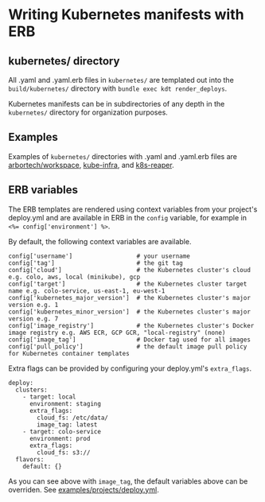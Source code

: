 # Writing Kubernetes manifests with ERB

## kubernetes/ directory
All .yaml and .yaml.erb files in `kubernetes/` are templated out into the
`build/kubernetes/` directory with `bundle exec kdt render_deploys`.

Kubernetes manifests can be in subdirectories of any depth in the
`kubernetes/` directory for organization purposes.

## Examples

Examples of `kubernetes/` directories with .yaml and .yaml.erb files are
[arbortech/workspace](https://git.***REMOVED***/arbortech/workspace),
[kube-infra](https://git.***REMOVED***/OpsRepos/kube-infra), and
[k8s-reaper](https://git.***REMOVED***/OpsRepos/k8s-reaper).

## ERB variables

The ERB templates are rendered using context variables from your project's
deploy.yml and are available in ERB in the `config` variable, for example in
`<%= config['environment'] %>`.

By default, the following context variables are available.

```
config['username']                  # your username
config['tag']                       # the git tag
config['cloud']                     # the Kubernetes cluster's cloud e.g. colo, aws, local (minikube), gcp
config['target']                    # the Kubernetes cluster target name e.g. colo-service, us-east-1, eu-west-1
config['kubernetes_major_version']  # the Kubernetes cluster's major version e.g. 1
config['kubernetes_minor_version']  # the Kubernetes cluster's major version e.g. 7
config['image_registry']            # the Kubernetes cluster's Docker image registry e.g. AWS ECR, GCP GCR, "local-registry" (none)
config['image_tag']                 # Docker tag used for all images
config['pull_policy']               # the default image pull policy for Kubernetes container templates
```

Extra flags can be provided by configuring your deploy.yml's `extra_flags`.

```
deploy:
  clusters:
    - target: local
      environment: staging
      extra_flags:
        cloud_fs: /etc/data/
        image_tag: latest
    - target: colo-service
      environment: prod
      extra_flags:
        cloud_fs: s3://
  flavors:
    default: {}
```

As you can see above with `image_tag`, the default variables above can be
overriden. See [examples/projects/deploy.yml](../examples/project/deploy.yml).

